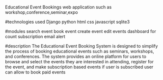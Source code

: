 Educational Event Bookings web application such as workshop,conference,seminar,expo 

#technologies used
Django
python
html
css
javascript
sqlite3

#modules
search event
book event
create event
edit events
dashboard for count
subscription
email alert


#description
The Educational Event Booking System is designed to simplify the process of booking educational events such as seminars, workshops, and conferences. The system provides an online platform for users to browse and select the events they are interested in attending, register for the event, and make subscription based events if user is subscribed user can allow to book paid events
